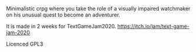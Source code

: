 Minimalistic crpg where you take the role of a visually impaired watchmaker on his unusual quest to become an adventurer.

It is made in 2 weeks for TextGameJam2020.
https://itch.io/jam/text-game-jam-2020

Licenced GPL3
